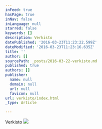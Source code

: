 ```yaml
---
inFeed: true
hasPage: true
inNav: false
inLanguage: null
starred: false
keywords: []
description: Verkisto
datePublished: '2016-03-23T11:23:22.599Z'
dateModified: '2016-03-23T11:23:16.635Z'
title: ''
author: []
sourcePath: _posts/2016-03-22-verkisto.md
published: true
authors: []
publisher:
  name: null
  domain: null
  url: null
  favicon: null
url: verkisto/index.html
_type: Article

---
```

Verkisto
![](https://the-grid-user-content.s3-us-west-2.amazonaws.com/ef6d0ba4-c049-4bc5-8e93-9f48123369e6.png)